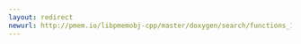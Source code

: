 ```yaml
---
layout: redirect
newurl: http://pmem.io/libpmemobj-cpp/master/doxygen/search/functions_10.html
---
```

